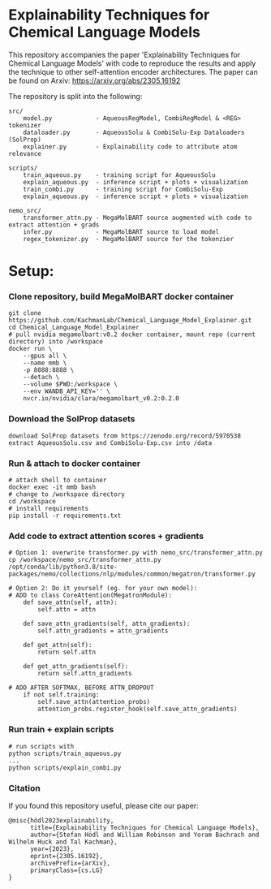 # Explainability Techniques for Chemical Language Models
This repository accompanies the paper 'Explainability Techniques for Chemical Language Models' with code to reproduce the results and apply the technique to other self-attention encoder architectures.
The paper can be found on Arxiv: https://arxiv.org/abs/2305.16192

The repository is split into the following:
```
src/
    model.py			- AqueousRegModel, CombiRegModel & <REG> tokenizer
    dataloader.py		- AqueousSolu & CombiSolu-Exp Dataloaders (SolProp)
    explainer.py 		- Explainability code to attribute atom relevance

scripts/
    train_aqueous.py	- training script for AqueousSolu
    explain_aqueous.py 	- inference script + plots + visualization
    train_combi.py 		- training script for CombiSolu-Exp
    explain_aqueous.py 	- inference script + plots + visualization

nemo_src/
    transformer_attn.py - MegaMolBART source augmented with code to extract attention + grads
    infer.py            - MegaMolBART source to load model
    regex_tokenizer.py  - MegaMolBART source for the tokenzier
```

# Setup:
### Clone repository, build MegaMolBART docker container
```
git clone https://github.com/KachmanLab/Chemical_Language_Model_Explainer.git
cd Chemical_Language_Model_Explainer
# pull nvidia megamolbart:v0.2 docker container, mount repo (current directory) into /workspace
docker run \
    --gpus all \
    --name mmb \
    -p 8888:8888 \
    --detach \
    --volume $PWD:/workspace \
    --env WANDB_API_KEY='' \
    nvcr.io/nvidia/clara/megamolbart_v0.2:0.2.0
```

### Download the SolProp datasets
```
download SolProp datasets from https://zenodo.org/record/5970538
extract AqueousSolu.csv and CombiSolu-Exp.csv into /data
```

### Run & attach to docker container
```
# attach shell to container
docker exec -it mmb bash
# change to /workspace directory
cd /workspace
# install requirements
pip install -r requirements.txt
```

### Add code to extract attention scores + gradients
```
# Option 1: overwrite transformer.py with nemo_src/transformer_attn.py
cp /workspace/nemo_src/transformer_attn.py /opt/conda/lib/python3.8/site-packages/nemo/collections/nlp/modules/common/megatron/transformer.py
```
```
# Option 2: Do it yourself (eg. for your own model):
# ADD to class CoreAttention(MegatronModule):
    def save_attn(self, attn):
        self.attn = attn

    def save_attn_gradients(self, attn_gradients):
        self.attn_gradients = attn_gradients

    def get_attn(self):
        return self.attn

    def get_attn_gradients(self):
        return self.attn_gradients

# ADD AFTER SOFTMAX, BEFORE ATTN_DROPOUT
    if not self.training:
        self.save_attn(attention_probs)
        attention_probs.register_hook(self.save_attn_gradients)
```
### Run train + explain scripts
```
# run scripts with
python scripts/train_aqueous.py
...
python scripts/explain_combi.py
```

### Citation
If you found this repository useful, please cite our paper:
```
@misc{hödl2023explainability,
      title={Explainability Techniques for Chemical Language Models}, 
      author={Stefan Hödl and William Robinson and Yoram Bachrach and Wilhelm Huck and Tal Kachman},
      year={2023},
      eprint={2305.16192},
      archivePrefix={arXiv},
      primaryClass={cs.LG}
}
```